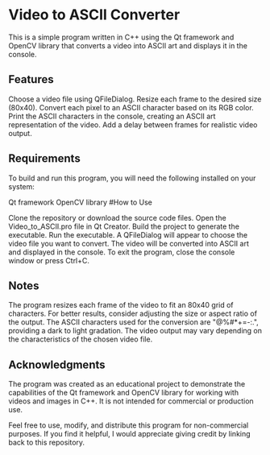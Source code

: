 # Video to ASCII Converter

This is a simple program written in C++ using the Qt framework and OpenCV library that converts a video into ASCII art and displays it in the console.

## Features

Choose a video file using QFileDialog.
Resize each frame to the desired size (80x40).
Convert each pixel to an ASCII character based on its RGB color.
Print the ASCII characters in the console, creating an ASCII art representation of the video.
Add a delay between frames for realistic video output.
## Requirements

To build and run this program, you will need the following installed on your system:

Qt framework
OpenCV library
#How to Use

Clone the repository or download the source code files.
Open the Video_to_ASCII.pro file in Qt Creator.
Build the project to generate the executable.
Run the executable.
A QFileDialog will appear to choose the video file you want to convert.
The video will be converted into ASCII art and displayed in the console.
To exit the program, close the console window or press Ctrl+C.
## Notes

The program resizes each frame of the video to fit an 80x40 grid of characters. For better results, consider adjusting the size or aspect ratio of the output.
The ASCII characters used for the conversion are "@%#*+=-:.", providing a dark to light gradation.
The video output may vary depending on the characteristics of the chosen video file.

## Acknowledgments

The program was created as an educational project to demonstrate the capabilities of the Qt framework and OpenCV library for working with videos and images in C++. It is not intended for commercial or production use.

Feel free to use, modify, and distribute this program for non-commercial purposes. If you find it helpful, I would appreciate giving credit by linking back to this repository.
